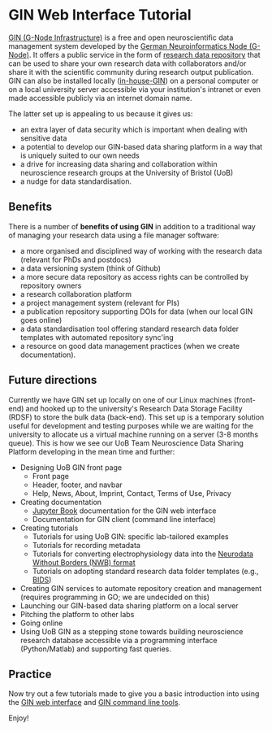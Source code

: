 # GIN Web Interface Tutorial

[GIN (G-Node Infrastructure)](https://gin.g-node.org/G-Node/Info/wiki) is a free and open neuroscientific data management system developed by the [German Neuroinformatics Node (G-Node)](https://www.g-node.org/). It offers a public service in the form of [research data repository](https://gin.g-node.org/) that can be used to share your own research data with collaborators and/or share it with the scientific community during research output publication. GIN can also be installed locally ([in-house-GIN](https://gin.g-node.org/G-Node/Info/wiki/In+House)) on a personal computer or on a local university server accessible via your institution's intranet or even made accessible publicly via an internet domain name.

The latter set up is appealing to us because it gives us:
- an extra layer of data security which is important when dealing with sensitive data
- a potential to develop our GIN-based data sharing platform in a way that is uniquely suited to our own needs
- a drive for increasing data sharing and collaboration within neuroscience research groups at the University of Bristol (UoB)
- a nudge for data standardisation.

## Benefits
There is a number of **benefits of using GIN** in addition to a traditional way of managing your research data using a file manager software:
- a more organised and disciplined way of working with the research data (relevant for PhDs and postdocs)
- a data versioning system (think of Github)
- a more secure data repository as access rights can be controlled by repository owners
- a research collaboration platform
- a project management system (relevant for PIs)
- a publication repository supporting DOIs for data (when our local GIN goes online)
- a data standardisation tool offering standard research data folder templates with automated repository sync'ing
- a resource on good data management practices (when we create documentation).

## Future directions
Currently we have GIN set up locally on one of our Linux machines (front-end) and hooked up to the university's Research Data Storage Facility (RDSF) to store the bulk data (back-end). This set up is a temporary solution useful for development and testing purposes while we are waiting for the university to allocate us a virtual machine running on a server (3-8 months queue). This is how we see our UoB Team Neuroscience Data Sharing Platform developing in the mean time and further:
- Designing UoB GIN front page
  - Front page
  - Header, footer, and navbar
  - Help, News, About, Imprint, Contact, Terms of Use, Privacy
- Creating documentation
    - [Jupyter Book](https://jupyterbook.org) documentation for the GIN web interface
    - Documentation for GIN client (command line interface)
- Creating tutorials
    - Tutorials for using UoB GIN: specific lab-tailored examples
    - Tutorials for recording metadata
    - Tutorials for converting electrophysiology data into the [Neurodata Without Borders (NWB) format](https://www.nwb.org/)
    - Tutorials on adopting standard research data folder templates (e.g., [BIDS](https://bids.neuroimaging.io/))
- Creating GIN services to automate repository creation and management (requires programming in GO; we are undecided on this)
- Launching our GIN-based data sharing platform on a local server
- Pitching the platform to other labs
- Going online
- Using UoB GIN as a stepping stone towards building neuroscience research database accessible via a programming interface (Python/Matlab) and supporting fast queries.

## Practice
Now try out a few tutorials made to give you a basic introduction into using the [GIN web interface](GIN-web-interface-tutorial.md) and [GIN command line tools](GIN-client-tutorial.md).

Enjoy!
